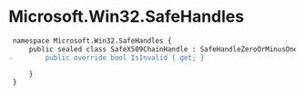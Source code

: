 # Microsoft.Win32.SafeHandles

``` diff
 namespace Microsoft.Win32.SafeHandles {
     public sealed class SafeX509ChainHandle : SafeHandleZeroOrMinusOneIsInvalid {
-        public override bool IsInvalid { get; }

     }
 }
```

